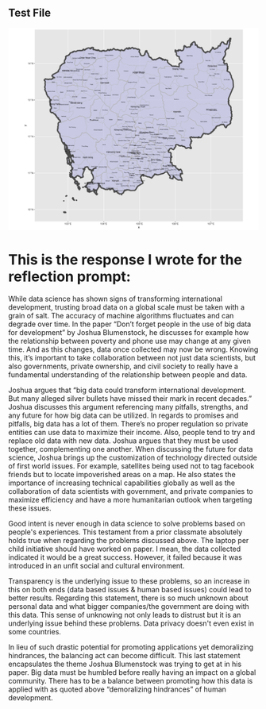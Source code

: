 ## Test File 

![](cambodia.png)

# This is the response I wrote for the reflection prompt:

   While data science has shown signs of transforming international development, trusting broad data on a global scale must be taken with a grain of salt.
The accuracy of machine algorithms fluctuates and can degrade over time. In the paper “Don’t forget people in the use of big data for development” by Joshua
Blumenstock, he discusses for example how the relationship between poverty and phone use may change at any given time. And as this changes, data once collected may
now be wrong. Knowing this, it’s important to take collaboration between not just data scientists, but also governments, private ownership, and civil society to
really have a fundamental understanding of the relationship between people and data.

   Joshua argues that “big data could transform international development. But many alleged silver bullets have missed their mark in recent decades.” Joshua
discusses this argument referencing many pitfalls, strengths, and any future for how big data can be utilized. In regards to promises and pitfalls, big data has a
lot of them. There’s no proper regulation so private entities can use data to maximize their income. Also, people tend to try and replace old data with new data.
Joshua argues that they must be used together, complementing one another. When discussing the future for data science, Joshua brings up the customization of
technology directed outside of first world issues. For example, satellites being used not to tag facebook friends but to locate impoverished areas on a map. He also 
states the importance of increasing technical capabilities globally as well as the collaboration of data scientists with government, and private companies to
maximize efficiency and have a more humanitarian outlook when targeting these issues. 

   Good intent is never enough in data science to solve problems based on people's experiences. This testament from a prior classmate absolutely holds true
when regarding the problems discussed above. The laptop per child initiative should have worked on paper. I mean, the data collected indicated it would be a great
success. However, it failed because it was introduced in an unfit social and cultural environment. 

   Transparency is the underlying issue to these problems, so an increase in this on both ends (data based issues & human based issues) could lead to better
results. Regarding this statement, there is so much unknown about personal data and what bigger companies/the government are doing with this data. This sense of
unknowing not only leads to distrust but it is an underlying issue behind these problems. Data privacy doesn't even exist in some countries. 

   In lieu of such drastic potential for promoting applications yet demoralizing hindrances, the balancing act can become difficult. This last statement
encapsulates the theme Joshua Blumenstock was trying to get at in his paper. Big data must be humbled before really having an impact on a global community. There
has to be a balance between promoting how this data is applied with as quoted above “demoralizing hindrances” of human development.
